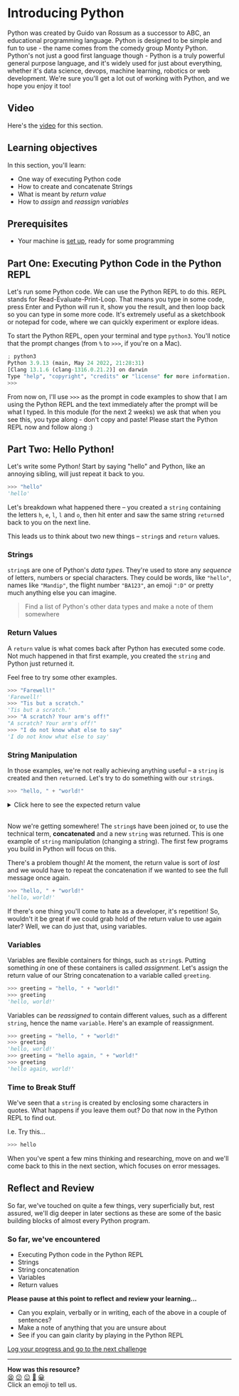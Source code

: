 # Introducing Python

Python was created by Guido van Rossum as a successor to ABC, an educational programming language. Python is designed to be simple and fun to use - the name comes from the comedy group Monty Python. Python's not just a good first language though - Python is a truly powerful general purpose language, and it's widely used for just about everything, whether it's data science, devops, machine learning, robotics or web development. We're sure you'll get a lot out of working with Python, and we hope you enjoy it too!

## Video

Here's the [video](<!-- OMITTED -->) for this section.

## Learning objectives

In this section, you'll learn:

- One way of executing Python code
- How to create and concatenate Strings
- What is meant by _return value_
- How to _assign_ and _reassign variables_

## Prerequisites

* Your machine is [set up](https://github.com/makersacademy/basic-programming#phase-zero-development-setup), ready for some programming

## Part One: Executing Python Code in the Python REPL

Let's run some Python code. We can use the Python REPL to do this. REPL stands for Read-Evaluate-Print-Loop. That means you type in some code, press Enter and Python will run it, show you the result, and then loop back so you can type in some more code. It's extremely useful as a sketchbook or notepad for code, where we can quickly experiment or explore ideas.

To start the Python REPL, open your terminal and type `python3`.  You'll notice that the prompt changes (from `%` to `>>>`, if you're on a Mac).

```python
; python3
Python 3.9.13 (main, May 24 2022, 21:28:31) 
[Clang 13.1.6 (clang-1316.0.21.2)] on darwin
Type "help", "copyright", "credits" or "license" for more information.
>>>
```

From now on, I'll use `>>>` as the prompt in code examples to show that I am using the Python REPL and the text immediately after the prompt will be what I typed. In this module (for the next 2 weeks) we ask that when you see this, you type along - don't copy and paste! Please start the Python REPL now and follow along :)

## Part Two: Hello Python!

Let's write some Python! Start by saying "hello" and Python, like an annoying sibling, will just repeat it back to you.

```python
>>> "hello"
'hello'
```

Let's breakdown what happened there – you created a `string` containing the letters `h`, `e`, `l`, `l` and `o`, then hit enter and saw the same string `return`ed back to you on the next line.

This leads us to think about two new things – `string`s and `return` values.

### Strings

`string`s are one of Python's _data types_. They're used to store any _sequence_ of letters, numbers or special characters. They could be words, like `"hello"`, names like `"Mandip"`, the flight number `"BA123"`, an emoji `":D"` or pretty much anything else you can imagine.

> Find a list of Python's other data types and make a note of them somewhere
### Return Values

A `return` value is what comes back after Python has executed some code. Not much happened in that first example, you created the `string` and Python just returned it.

Feel free to try some other examples.

```python
>>> "Farewell!"
'Farewell!'
>>> "Tis but a scratch."
'Tis but a scratch.'
>>> "A scratch? Your arm's off!"
"A scratch? Your arm's off!"
>>> "I do not know what else to say"
'I do not know what else to say'
```

### String Manipulation

In those examples, we're not really achieving anything useful – a `string` is created and then `return`ed. Let's try to do something with our `string`s.

```python
>>> "hello, " + "world!"
```

<details>
  <summary>Click here to see the expected return value</summary>
  <code>
    'hello, world!'
  </code>
</details>
<br>

Now we're getting somewhere! The `string`s have been joined or, to use the technical term, **concatenated** and a new `string` was returned. This is one example of `string` manipulation (changing a string). The first few programs you build in Python will focus on this.

There's a problem though! At the moment, the return value is sort of _lost_ and we would have to repeat the concatenation if we wanted to see the full message once again.

```python
>>> "hello, " + "world!"
'hello, world!'
```

If there's one thing you'll come to hate as a developer, it's repetition! So, wouldn't it be great if we could grab hold of the return value to use again later?  Well, we can do just that, using variables.

### Variables

Variables are flexible containers for things, such as `string`s. Putting something _in_ one of these containers is called _assignment_. Let's assign the return value of our String concatenation to a variable called `greeting`.

```python
>>> greeting = "hello, " + "world!"
>>> greeting
'hello, world!'
```

Variables can be _reassigned_ to contain different values, such as a different `string`, hence the name `variable`. Here's an example of reassignment.

```python
>>> greeting = "hello, " + "world!"
>>> greeting
'hello, world!'
>>> greeting = "hello again, " + "world!"
>>> greeting
'hello again, world!'
```

### Time to Break Stuff

We've seen that a `string` is created by enclosing some characters in quotes. What happens if you leave them out? Do that now in the Python REPL to find out.

I.e. Try this...

```python
>>> hello
```

When you've spent a few mins thinking and researching, move on and we'll come back to this in the next section, which focuses on error messages.
## Reflect and Review

So far, we've touched on quite a few things, very superficially but, rest assured, we'll dig deeper in later sections as these are some of the basic building blocks of almost every Python program.

### So far, we've encountered

- Executing Python code in the Python REPL
- Strings
- String concatenation
- Variables
- Return values

**Please pause at this point to reflect and review your learning...**

- Can you explain, verbally or in writing, each of the above in a couple of sentences?
- Make a note of anything that you are unsure about
- See if you can gain clarity by playing in the Python REPL


[Log your progress and go to the next challenge](https://makers-event-logger.herokuapp.com/?event=01_say_hello_to_python.md&repository=makersacademy%2Fpython_foundations&redirect=chapter1%2F02_error_messages.md)

<!-- BEGIN GENERATED SECTION DO NOT EDIT -->

---

**How was this resource?**  
[😫](https://airtable.com/shrUJ3t7KLMqVRFKR?prefill_Repository=makersacademy%2Fpython_foundations&prefill_File=chapter1%2F01_say_hello_to_python.md&prefill_Sentiment=😫) [😕](https://airtable.com/shrUJ3t7KLMqVRFKR?prefill_Repository=makersacademy%2Fpython_foundations&prefill_File=chapter1%2F01_say_hello_to_python.md&prefill_Sentiment=😕) [😐](https://airtable.com/shrUJ3t7KLMqVRFKR?prefill_Repository=makersacademy%2Fpython_foundations&prefill_File=chapter1%2F01_say_hello_to_python.md&prefill_Sentiment=😐) [🙂](https://airtable.com/shrUJ3t7KLMqVRFKR?prefill_Repository=makersacademy%2Fpython_foundations&prefill_File=chapter1%2F01_say_hello_to_python.md&prefill_Sentiment=🙂) [😀](https://airtable.com/shrUJ3t7KLMqVRFKR?prefill_Repository=makersacademy%2Fpython_foundations&prefill_File=chapter1%2F01_say_hello_to_python.md&prefill_Sentiment=😀)  
Click an emoji to tell us.

<!-- END GENERATED SECTION DO NOT EDIT -->
